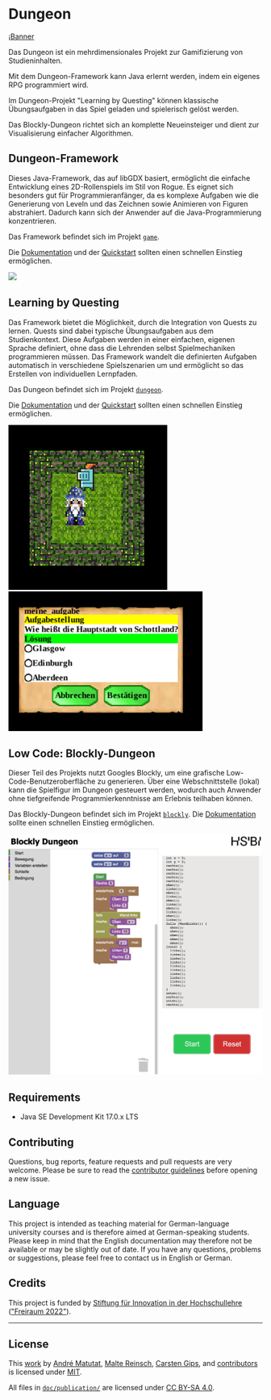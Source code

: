 # Dungeon

¡[Banner](./doc/img/banner.png)

Das Dungeon ist ein mehrdimensionales Projekt zur Gamifizierung von Studieninhalten. 

Mit dem Dungeon-Framework kann Java erlernt werden, indem ein eigenes RPG programmiert wird. 

Im Dungeon-Projekt "Learning by Questing" können klassische Übungsaufgaben in das Spiel geladen und spielerisch gelöst werden. 

Das Blockly-Dungeon richtet sich an komplette Neueinsteiger und dient zur Visualisierung einfacher Algorithmen.

## Dungeon-Framework

Dieses Java-Framework, das auf libGDX basiert, ermöglicht die einfache Entwicklung eines 2D-Rollenspiels im Stil von Rogue. Es eignet sich besonders gut für Programmieranfänger, da es komplexe Aufgaben wie die Generierung von Leveln und das Zeichnen sowie Animieren von Figuren abstrahiert. Dadurch kann sich der Anwender auf die Java-Programmierung konzentrieren.

Das Framework befindet sich im Projekt [`game`](./game).

Die [Dokumentation](./game/doc/) und der [Quickstart](./game/doc/quickstart.md) sollten einen schnellen Einstieg ermöglichen.

![](./game/doc/img/monster.gif)


## Learning by Questing

Das Framework bietet die Möglichkeit, durch die Integration von Quests zu lernen. Quests sind dabei typische Übungsaufgaben aus dem Studienkontext. Diese Aufgaben werden in einer einfachen, eigenen Sprache definiert, ohne dass die Lehrenden selbst Spielmechaniken programmieren müssen. Das Framework wandelt die definierten Aufgaben automatisch in verschiedene Spielszenarien um und ermöglicht so das Erstellen von individuellen Lernpfaden.

Das Dungeon befindet sich im Projekt [`dungeon`](./dungeon).

Die [Dokumentation](./dungeon/doc) und der [Quickstart](./dungeon/doc/readme.md) sollten einen schnellen Einstieg ermöglichen.

![](./dungeon/doc/dsl/img/quickstart_select_config_level.png)
![](./dungeon/doc/dsl/img/quickstart_answer_menu.png)

## Low Code: Blockly-Dungeon
Dieser Teil des Projekts nutzt Googles Blockly, um eine grafische Low-Code-Benutzeroberfläche zu generieren. Über eine Webschnittstelle (lokal) kann die Spielfigur im Dungeon gesteuert werden, wodurch auch Anwender ohne tiefgreifende Programmierkenntnisse am Erlebnis teilhaben können.

Das Blockly-Dungeon befindet sich im Projekt [`blockly`](./blockly).
Die [Dokumentation](./blockly/doc) sollte einen schnellen Einstieg ermöglichen.

![](./blockly/doc/img/examples/komplexes_beispiel.png)

## Requirements

-   Java SE Development Kit 17.0.x LTS

## Contributing

Questions, bug reports, feature requests and pull requests are very welcome.
Please be sure to read the [contributor guidelines](CONTRIBUTING.md) before
opening a new issue.

## Language

This project is intended as teaching material for German-language university
courses and is therefore aimed at German-speaking students. Please keep in
mind that the English documentation may therefore not be available or may be
slightly out of date. If you have any questions, problems or suggestions, please
feel free to contact us in English or German.


## Credits

This project is funded by [Stiftung für Innovation in der Hochschullehre](https://stiftung-hochschullehre.de)
(["Freiraum 2022"](https://stiftung-hochschullehre.de/foerderung/freiraum2022/)).


---

## License

This [work](https://github.com/Programmiermethoden/Dungeon) by
[André Matutat](https://github.com/AMatutat),
[Malte Reinsch](https://github.com/malt-r),
[Carsten Gips](https://github.com/cagix), and
[contributors](https://github.com/Programmiermethoden/Dungeon/graphs/contributors)
is licensed under [MIT](LICENSE.md).

All files in [`doc/publication/`](doc/publication/) are licensed under [CC BY-SA 4.0](LICENSE-PAPER.md).